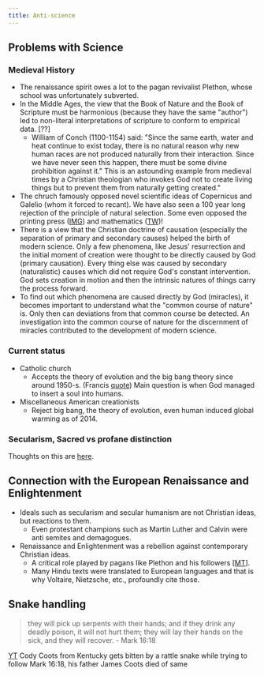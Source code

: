 ```yaml
---
title: Anti-science
---
```


## Problems with Science

### Medieval History
- The renaissance spirit owes a lot to the pagan revivalist Plethon, whose school was unfortunately subverted.
- In the Middle Ages, the view that the Book of Nature and the Book of Scripture must be harmonious (because they have the same "author") led to non-literal interpretations of scripture to conform to empirical data. \[??\]
    - William of Conch (1100-1154) said: "Since the same earth, water and heat continue to exist today, there is no natural reason why new human races are not produced naturally from their interaction. Since we have never seen this happen, there must be some divine prohibition against it." This is an astounding example from medieval times by a Christian theologian who invokes God not to create living things but to prevent them from naturally getting created." 
- The chruch famously opposed novel scientific ideas of Copernicus and Galelio (whom it forced to recant). We have also seen a 100 year long rejection of the principle of natural selection. Some even opposed the printing press ([IMG](http://i.imgur.com/HwXHBXK.jpg)) and mathematics ([TW](https://twitter.com/pickover/status/769911258699145216))!
- There is a view that the Christian doctrine of causation (especially the separation of primary and secondary causes) helped the birth of modern science. Only a few phenomena, like Jesus' resurrection and the initial moment of creation were thought to be directly caused by God (primary causation). Every thing else was caused by secondary (naturalistic) causes which did not require God's constant intervention. God sets creation in motion and then the intrinsic natures of things carry the process forward.
- To find out which phenomena are caused directly by God (miracles), it becomes important to understand what the "common course of nature" is. Only then can deviations from that common course be detected. An investigation into the common course of nature for the discernment of miracles contributed to the development of modern science.

### Current status
- Catholic church
    - Accepts the theory of evolution and the big bang theory since around 1950-s. (Francis [quote](http://www.newrepublic.com/article/120025/pope-francis-quotes-evolution-big-bang-are-nothing-celebrate)) Main question is when God managed to insert a soul into humans.
- Miscellaneous American creationists
    - Reject big bang, the theory of evolution, even human induced global warming as of 2014.

### Secularism, Sacred vs profane distinction

Thoughts on this are [here](../../../self-cultivation/rituals/).

## Connection with the European Renaissance and Enlightenment

- Ideals such as secularism and secular humanism are not Christian ideas, but reactions to them.
    - Even protestant champions such as Martin Luther and Calvin were anti semites and demagogues.
- Renaissance and Enlightenment was a rebellion against contemporary Christian ideas.
    - A critical role played by pagans like Plethon and his followers \[[MT](http://manasataramgini.wordpress.com/2013/02/10/the-end-of-the-heathens/)\].
    - Many Hindu texts were translated to European languages and that is why Voltaire, Nietzsche, etc., profoundly cite those.

  
## Snake handling

> they will pick up serpents with their hands; and if they drink any deadly poison, it will not hurt them; they will lay their hands on the sick, and they will recover. - Mark 16:18

[YT](https://youtu.be/7OcoUyXiuU0?t=611) Cody Coots from Kentucky gets bitten by a rattle snake while trying to follow Mark 16:18, his father James Coots died of same
